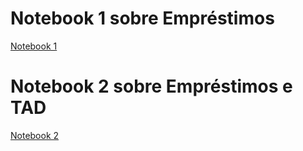 # Notebook 1 sobre Empréstimos
[Notebook 1](notebook/emprestimo01-ra245003.ipynb)

# Notebook 2 sobre Empréstimos e TAD
[Notebook 2](notebook/emprestimo02-tad-ra245003.ipynb)
